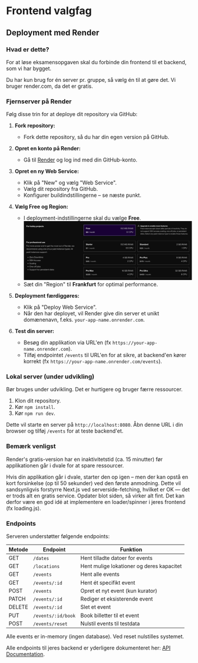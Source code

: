# Frontend valgfag

## Deployment med Render

### Hvad er dette?

For at løse eksamensopgaven skal du forbinde din frontend til et backend, som vi har bygget.

Du har kun brug for én server pr. gruppe, så vælg én til at gøre det. Vi bruger render.com, da det er gratis.

### Fjernserver på Render

Følg disse trin for at deploye dit repository via GitHub:

1. **Fork repository:**

   - Fork dette repository, så du har din egen version på GitHub.

2. **Opret en konto på Render:**

   - Gå til [Render](https://render.com) og log ind med din GitHub-konto.

3. **Opret en ny Web Service:**

   - Klik på "New" og vælg "Web Service".
   - Vælg dit repository fra GitHub.
   - Konfigurer buildindstillingerne – se næste punkt.

4. **Vælg Free og Region:**

   - I deployment-indstillingerne skal du vælge **Free**.
     ![Free tier](public/freetier.png)
   - Sæt din "Region" til **Frankfurt** for optimal performance.

5. **Deployment færdiggøres:**

   - Klik på "Deploy Web Service".
   - Når den har deployet, vil Render give din server et unikt domænenavn, f.eks. `your-app-name.onrender.com`.

6. **Test din server:**
   - Besøg din applikation via URL'en (fx `https://your-app-name.onrender.com`).
   - Tilføj endpointet `/events` til URL'en for at sikre, at backend'en kører korrekt (fx `https://your-app-name.onrender.com/events`).

### Lokal server (under udvikling)

Bør bruges under udvikling. Det er hurtigere og bruger færre ressourcer.

1. Klon dit repository.
2. Kør `npm install`.
3. Kør `npm run dev`.

Dette vil starte en server på `http://localhost:8080`. Åbn denne URL i din browser og tilføj `/events` for at teste backend'et.

### Bemærk venligst

Render's gratis-version har en inaktivitetstid (ca. 15 minutter) før applikationen går i dvale for at spare ressourcer.

Hvis din applikation går i dvale, starter den op igen – men der kan opstå en kort forsinkelse (op til 50 sekunder) ved den første anmodning. Dette vil sandsynligvis forstyrre Next.js ved serverside-fetching, hvilket er OK — det er trods alt en gratis service. Opdater blot siden, så virker alt fint.
Det kan derfor være en god idé at implementere en loader/spinner i jeres frontend (fx loading.js).

### Endpoints

Serveren understøtter følgende endpoints:

| Metode | Endpoint           | Funktion                                  |
| ------ | ------------------ | ----------------------------------------- |
| GET    | `/dates`           | Hent tilladte datoer for events           |
| GET    | `/locations`       | Hent mulige lokationer og deres kapacitet |
| GET    | `/events`          | Hent alle events                          |
| GET    | `/events/:id`      | Hent ét specifikt event                   |
| POST   | `/events`          | Opret et nyt event (kun kurator)          |
| PATCH  | `/events/:id`      | Rediger et eksisterende event             |
| DELETE | `/events/:id`      | Slet et event                             |
| PUT    | `/events/:id/book` | Book billetter til et event               |
| POST   | `/events/reset`    | Nulstil events til testdata               |

Alle events er in-memory (ingen database). Ved reset nulstilles systemet.

Alle endpoints til jeres backend er yderligere dokumenteret her: [API Documentation](https://daviatkea.github.io/API/).
